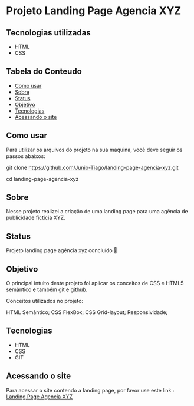 # Projeto Landing Page Agencia XYZ

## Tecnologias utilizadas
- HTML
- CSS

## Tabela do Conteudo
<ul>
<li><a href="#como-usar">Como usar</li>
<li><a href="#sobre">Sobre</a></li>
<li><a href="#status">Status</a></li>
<li><a href="#objetivo">Objetivo</a></li>
<li><a href="#tenologias">Tecnologias</a></li>
<li><a href="#acessando-o-site">Acessando o site</a></li>
</ul>

## Como usar

Para utilizar os arquivos do projeto na sua maquina, você deve seguir os passos abaixos:

git clone https://github.com/Junio-Tiago/landing-page-agencia-xyz.git

cd landing-page-agencia-xyz<br>

## Sobre

Nesse projeto realizei a criação de uma landing page para uma agência de publicidade fictícia XYZ.

## Status

Projeto landing page agência xyz concluído 🎯

## Objetivo

O principal intuito deste projeto foi aplicar os conceitos de CSS e HTML5 semântico e também git e github.

Conceitos utilizados no projeto:

HTML Semântico;
CSS FlexBox;
CSS Grid-layout;
Responsividade;


## Tecnologias
<ul>
<li>HTML</li>
<li>CSS</li>
<li>GIT</li>
</ul>

## Acessando o site

Para acessar o site contendo a landing page, por favor use este link : <a href="https://junio-tiago.github.io/landing-page-agencia-xyz/" target="_blank">Landing Page Agencia XYZ</a>
